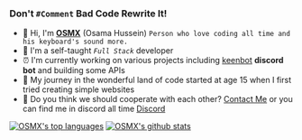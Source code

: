### Don't `#Comment` Bad Code Rewrite It!
- 👋 Hi, I'm **[OSMX](https://www.osmx.me/)** (Osama Hussein) `Person who love coding all time and his keyboard's sound more.` 
- 👀 I'm a self-taught *`Full Stack`* developer
- ⏰ I'm currently working on various projects including [keenbot](https://www.keenbot.ml) **discord bot** and building some APIs
- 🚀 My journey in the wonderful land of code started at age 15 when I first tried creating simple websites
- 🧬 Do you think we should cooperate with each other? [Contact Me](mailto:husseinosama179@gmail.com) or you can find me in discord all time [Discord](https://discord.gg/fm2J8PE)

[![OSMX's top languages](https://github-readme-stats.vercel.app/api/top-langs/?username=itsosmx&theme=dark)](https://github.com/itsosmx) 
[![OSMX's github stats](https://github-readme-stats.vercel.app/api?username=itsosmx&theme=dark)](https://github.com/itsosmx)


<!---
itsosmx/itsosmx is a ✨ special ✨ repository because its `README.md` (this file) appears on your GitHub profile.
You can click the Preview link to take a look at your changes.
--->

